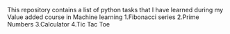 This repository contains a list of python tasks that I have learned during my Value added course in Machine learning
1.Fibonacci series
2.Prime Numbers
3.Calculator
4.Tic Tac Toe
